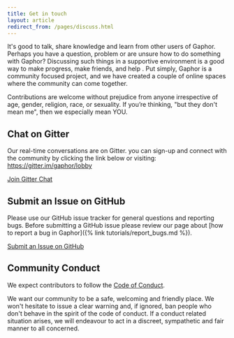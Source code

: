 ```yaml
---
title: Get in touch
layout: article
redirect_from: /pages/discuss.html
---
```


It's good to talk, share knowledge and learn from other users of Gaphor. Perhaps
you have a question, problem or are unsure how to do something with Gaphor?
Discussing such things in a supportive environment is a good way to make
progress, make friends, and help . Put simply, Gaphor is a
community focused project, and we have created a couple of online spaces where
the community can come together.

Contributions are welcome without prejudice from anyone irrespective of age,
gender, religion, race, or sexuality. If you’re thinking, "but they don't mean
me", then we especially mean YOU.

## Chat on Gitter

Our real-time conversations are on Gitter. you can sign-up and connect with
the community by clicking the link below or visiting:
https://gitter.im/gaphor/lobby

[<i class="fab fa-gitter"></i> Join Gitter Chat](https://gitter.im/gaphor/lobby)

## Submit an Issue on GitHub

Please use our GitHub issue tracker for general questions and reporting bugs.
Before submitting a GitHub issue please review our page about
[how to report a bug in Gaphor]({% link tutorials/report_bugs.md %}).

[<i class="fab fa-github"></i> Submit an Issue on GitHub](https://github.com/gaphor/gaphor/issues)

## Community Conduct

We expect contributors to follow the [Code of
Conduct](https://github.com/gaphor/gaphor/blob/master/CODE_OF_CONDUCT.md).

We want our community to be a safe, welcoming and friendly place.
We won't hesitate to issue a clear warning and, if ignored, ban people who don't
behave in the spirit of the code of conduct. If a conduct related situation arises, we
will endeavour to act in a discreet, sympathetic and fair manner to all
concerned.
